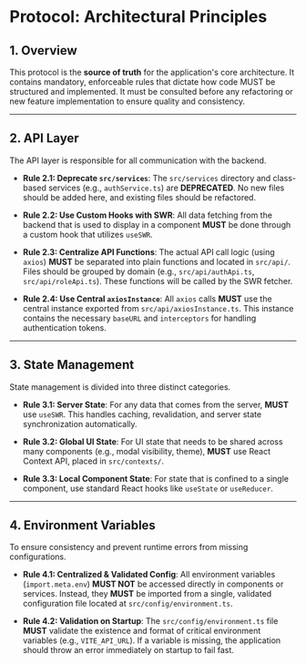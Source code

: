 # Protocol: Architectural Principles

## 1. Overview
This protocol is the **source of truth** for the application's core architecture. It contains mandatory, enforceable rules that dictate how code MUST be structured and implemented. It must be consulted before any refactoring or new feature implementation to ensure quality and consistency.

---

## 2. API Layer
The API layer is responsible for all communication with the backend.

-   **Rule 2.1: Deprecate `src/services`**: The `src/services` directory and class-based services (e.g., `authService.ts`) are **DEPRECATED**. No new files should be added here, and existing files should be refactored.

-   **Rule 2.2: Use Custom Hooks with SWR**: All data fetching from the backend that is used to display in a component **MUST** be done through a custom hook that utilizes `useSWR`.

-   **Rule 2.3: Centralize API Functions**: The actual API call logic (using `axios`) **MUST** be separated into plain functions and located in `src/api/`. Files should be grouped by domain (e.g., `src/api/authApi.ts`, `src/api/roleApi.ts`). These functions will be called by the SWR fetcher.

-   **Rule 2.4: Use Central `axiosInstance`**: All `axios` calls **MUST** use the central instance exported from `src/api/axiosInstance.ts`. This instance contains the necessary `baseURL` and `interceptors` for handling authentication tokens.

---

## 3. State Management
State management is divided into three distinct categories.

-   **Rule 3.1: Server State**: For any data that comes from the server, **MUST** use `useSWR`. This handles caching, revalidation, and server state synchronization automatically.

-   **Rule 3.2: Global UI State**: For UI state that needs to be shared across many components (e.g., modal visibility, theme), **MUST** use React Context API, placed in `src/contexts/`.

-   **Rule 3.3: Local Component State**: For state that is confined to a single component, use standard React hooks like `useState` or `useReducer`.

---

## 4. Environment Variables
To ensure consistency and prevent runtime errors from missing configurations.

-   **Rule 4.1: Centralized & Validated Config**: All environment variables (`import.meta.env`) **MUST NOT** be accessed directly in components or services. Instead, they **MUST** be imported from a single, validated configuration file located at `src/config/environment.ts`.

-   **Rule 4.2: Validation on Startup**: The `src/config/environment.ts` file **MUST** validate the existence and format of critical environment variables (e.g., `VITE_API_URL`). If a variable is missing, the application should throw an error immediately on startup to fail fast.

